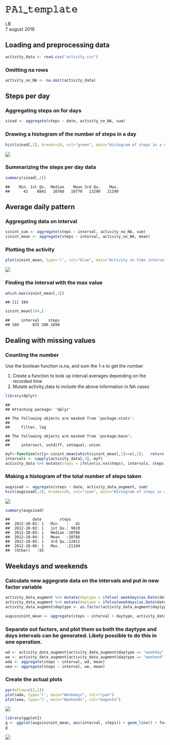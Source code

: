 # 𝙿𝙰𝟷_𝚝𝚎𝚖𝚙𝚕𝚊𝚝𝚎
LB  
7 august 2016  

## Loading and preprocessing data


```r
activity_data <- read.csv("activity.csv")
```

### Omitting na rows

```r
activity_no_NA <- na.omit(activity_data)
```

## Steps per day

### Aggregating steps on for days

```r
sinad <- aggregate(steps ~ date, activity_no_NA, sum) 
```

### Drawing a histogram of the number of steps in a day

```r
hist(sinad[,2], breaks=26, col="green", main="Histogram of steps in a day", xlab="Steps")
```

![](PA1_template_files/figure-html/unnamed-chunk-4-1.png)<!-- -->

### Summarizing the steps per day data

```r
summary(sinad[,2])
```

```
##    Min. 1st Qu.  Median    Mean 3rd Qu.    Max. 
##      41    8841   10760   10770   13290   21190
```

## Average daily pattern

### Aggregating data on interval


```r
sinint_sum <- aggregate(steps ~ interval, activity_no_NA, sum) 
sinint_mean <- aggregate(steps ~ interval, activity_no_NA, mean) 
```
### Plotting the activity

```r
plot(sinint_mean, type='l', col="blue", main="Activity in time interval in a day")
```

![](PA1_template_files/figure-html/unnamed-chunk-7-1.png)<!-- -->

### Finding the interval with the max value

```r
which.max(sinint_mean[,2])
```

```
## [1] 104
```

```r
sinint_mean[104,]
```

```
##     interval    steps
## 104      835 206.1698
```

## Dealing with missing values

### Counting the number

Use the boolean function is.na, and sum the 1-s to get the number

1. Create a function to look up interval averages depending on the recorded time
2. Mutate activity_data to include the above information in NA cases


```r
library(dplyr)
```

```
## 
## Attaching package: 'dplyr'
```

```
## The following objects are masked from 'package:stats':
## 
##     filter, lag
```

```
## The following objects are masked from 'package:base':
## 
##     intersect, setdiff, setequal, union
```

```r
myf<-function(x){y<-sinint_mean[which(sinint_mean[,1]==x),2];   return (y)}
intervals <- sapply(activity_data[,3], myf)
activity_data %>% mutate(steps = ifelse(is.na(steps), intervals, steps)) -> activity_data_augment
```

### Making a histogram of the total number of steps taken

```r
augsinad <- aggregate(steps ~ date, activity_data_augment, sum) 
hist(augsinad[,2], breaks=26, col="cyan", main="Histogram of steps in a day with augmented values", xlab="Steps")
```

![](PA1_template_files/figure-html/unnamed-chunk-10-1.png)<!-- -->

```r
summary(augsinad)
```

```
##          date        steps      
##  2012-10-01: 1   Min.   :   41  
##  2012-10-02: 1   1st Qu.: 9819  
##  2012-10-03: 1   Median :10766  
##  2012-10-04: 1   Mean   :10766  
##  2012-10-05: 1   3rd Qu.:12811  
##  2012-10-06: 1   Max.   :21194  
##  (Other)   :55
```

## Weekdays and weekends

### Calculate new aggegrate data on the intervals and put in new factor variable

```r
activity_data_augment %>% mutate(daytype = ifelse( weekdays(as.Date(date))<"Fri" , "weekend", "weekday")) -> activity_data_augment
activity_data_augment %>% mutate(daytype = ifelse(weekdays(as.Date(date))<"Mon" , "weekend", "weekday")) -> activity_data_augment
activity_data_augment$daytype <- as.factor(activity_data_augment$daytype)

augsininint_mean <- aggregate(steps ~ interval + daytype, activity_data_augment, mean) 
```

### Separate out factors, and plot them so both the daytype and days intervals can be generated.  Likely possible to do this in one operation.


```r
wd <- activity_data_augment[activity_data_augment$daytype == "weekday",]
we <- activity_data_augment[activity_data_augment$daytype == "weekend",]
wda <- aggregate(steps ~ interval, wd, mean)
wea <- aggregate(steps ~ interval, we, mean)
```

### Create the actual plots

```r
par(mfrow=c(2,1))
plot(wda, type='l', main="Weekdays", col="cyan")
plot(wea, type='l', main="Weekends", col="magenta")
```

![](PA1_template_files/figure-html/unnamed-chunk-13-1.png)<!-- -->


```r
library(ggplot2)
g <- ggplot(augsininint_mean, aes(interval, steps)) + geom_line() + facet_grid(daytype ~ .)
g
```

![](PA1_template_files/figure-html/unnamed-chunk-14-1.png)<!-- -->






